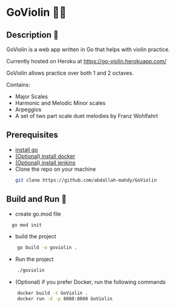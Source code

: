 # GoViolin 🐱‍🏍

## Description 🧐

GoViolin is a web app written in Go that helps with violin practice.

Currently hosted on Heroku at https://go-violin.herokuapp.com/

GoViolin allows practice over both 1 and 2 octaves.

Contains:
* Major Scales
* Harmonic and Melodic Minor scales
* Arpeggios
* A set of two part scale duet melodies by Franz Wohlfahrt

## Prerequisites

* [install go](https://golang.org/doc/install)
* [(Optional) install docker](https://docs.docker.com/engine/install/)
* [(Optional) install jenkins](https://www.jenkins.io/doc/book/installing/)
* Clone the repo on your machine
    ```bash
    git clone https://github.com/abdallah-mahdy/GoViolin
    ```

## Build and Run 🚀

* create go.mod file
```bash
  go mod init
```

* build the project
```bash
    go build -o goviolin .
```

* Run the project
```bash
    ./goviolin
```
* (Optional) if you prefer Docker, run the following commands
```bash
    docker build -t GoViolin .
    docker run -d -p 8080:8080 GoViolin
```


